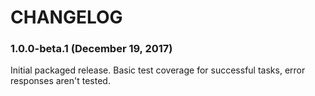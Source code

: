 # CHANGELOG

### 1.0.0-beta.1 (December 19, 2017)

Initial packaged release. Basic test coverage for successful tasks, error responses aren't tested.

